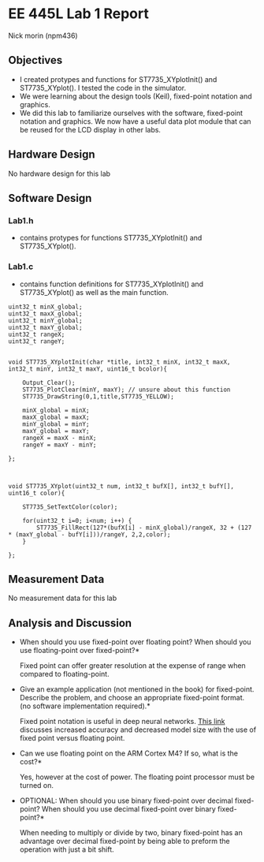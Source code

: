 # EE 445L Lab 1 Report

Nick morin (npm436)

## Objectives

* I created protypes and functions for ST7735_XYplotInit() and ST7735_XYplot(). I tested the code in the simulator. 
* We were learning about the design tools (Keil), fixed-point notation and graphics.
* We did this lab to familiarize ourselves with the software, fixed-point notation and graphics. We now have a useful data plot module that can be reused for the LCD display in other labs. 

## Hardware Design

No hardware design for this lab

## Software Design

### Lab1.h 
- contains protypes for functions ST7735_XYplotInit() and ST7735_XYplot().
### Lab1.c 
- contains function definitions for ST7735_XYplotInit() and ST7735_XYplot() as well as the main function. 

```
uint32_t minX_global; 
uint32_t maxX_global; 
uint32_t minY_global; 
uint32_t maxY_global; 
uint32_t rangeX; 
uint32_t rangeY; 


void ST7735_XYplotInit(char *title, int32_t minX, int32_t maxX, int32_t minY, int32_t maxY, uint16_t bcolor){
	
	Output_Clear();
	ST7735_PlotClear(minY, maxY); // unsure about this function 
	ST7735_DrawString(0,1,title,ST7735_YELLOW); 
	
	minX_global = minX; 
	maxX_global = maxX; 
	minY_global = minY; 
	maxY_global = maxY; 
	rangeX = maxX - minX; 
	rangeY = maxY - minY; 
	
};	



void ST7735_XYplot(uint32_t num, int32_t bufX[], int32_t bufY[], uint16_t color){
	
	ST7735_SetTextColor(color);

	for(uint32_t i=0; i<num; i++) {
		ST7735_FillRect(127*(bufX[i] - minX_global)/rangeX, 32 + (127 * (maxY_global - bufY[i]))/rangeY, 2,2,color); 
	}

};
```

## Measurement Data

No measurement data for this lab

## Analysis and Discussion

* When should you use fixed-point over floating point? When should you use floating-point over fixed-point?*

	Fixed point can offer greater resolution at the expense of range when compared to floating-point. 

* Give an example application (not mentioned in the book) for fixed-point. Describe the problem, and choose an appropriate fixed-point format. (no software implementation required).*

	Fixed point notation is useful in deep neural networks. [This link](http://proceedings.mlr.press/v48/linb16.pdf) discusses increased accuracy and decreased model size with the use of fixed point versus floating point. 

* Can we use floating point on the ARM Cortex M4? If so, what is the cost?*

	Yes, however at the cost of power. The floating point processor must be turned on. 

* OPTIONAL: When should you use binary fixed-point over decimal fixed-point? When should you use decimal fixed-point over binary fixed-point?*

	When needing to multiply or divide by two, binary fixed-point has an advantage over decimal fixed-point by being able to preform the operation with just a bit shift. 
